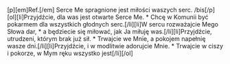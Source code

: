 [p][em]Ref.[/em] Serce Me spragnione jest miłości waszych serc. /bis[/p][ol][li]Przyjdźcie, dla was jest otwarte Serce Me. * Chcę w Komunii być pokarmem dla wszystkich głodnych serc.[/li][li]W sercu rozważajcie Mego Słowa dar, * a będziecie się miłować, jak Ja miłuję was.[/li][li]Przyjdźcie, utrudzeni, którym brak już sił. * Trwajcie we Mnie, a pokojem napełnię wasze dni.[/li][li]Przyjdźcie, i w modlitwie adorujcie Mnie. * Trwajcie w ciszy i pokorze, w Mym ręku wszystko jest[/li][/ol]